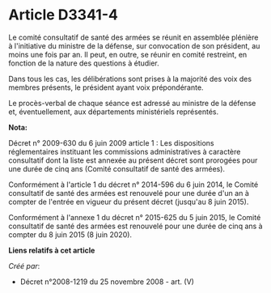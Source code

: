 # Article D3341-4

Le comité consultatif de santé des armées se réunit en assemblée plénière à l'initiative du ministre de la défense, sur
convocation de son président, au moins une fois par an. Il peut, en outre, se réunir en comité restreint, en fonction de la
nature des questions à étudier.

Dans tous les cas, les délibérations sont prises à la majorité des voix des membres présents, le président ayant voix
prépondérante.

Le procès-verbal de chaque séance est adressé au ministre de la défense et, éventuellement, aux départements ministériels
représentés.

**Nota:**

Décret n° 2009-630 du 6 juin 2009 article 1 : Les dispositions réglementaires instituant les commissions administratives à
caractère consultatif dont la liste est annexée au présent décret sont prorogées pour une durée de cinq ans (Comité
consultatif de santé des armées).

Conformément à l'article 1 du décret n° 2014-596 du 6 juin 2014, le Comité consultatif de santé des armées est renouvelé pour
une durée d'un an à compter de l'entrée en vigueur du présent décret (jusqu'au 8 juin 2015).

Conformément à l'annexe 1 du décret n° 2015-625 du 5 juin 2015, le Comité consultatif de santé des armées est renouvelé pour
une durée de cinq ans à compter du 8 juin 2015 (8 juin 2020).

**Liens relatifs à cet article**

_Créé par_:

  - Décret n°2008-1219 du 25 novembre 2008 - art. (V)
